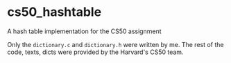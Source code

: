# cs50_hashtable
A hash table implementation for the CS50 assignment

Only the ```dictionary.c``` and ```dictionary.h``` were written by me. 
The rest of the code, texts, dicts were provided by the Harvard's CS50 team.
